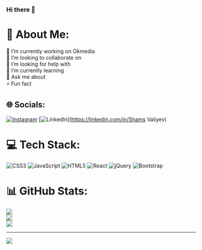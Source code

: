 ### Hi there 👋
# 💫 About Me:
🔭 I’m currently working on Okmedia<br>👯 I’m looking to collaborate on<br>🤝 I’m looking for help with<br>🌱 I’m currently learning<br>💬 Ask me about<br>⚡ Fun fact


## 🌐 Socials:
[![Instagram](https://img.shields.io/badge/Instagram-%23E4405F.svg?logo=Instagram&logoColor=white)](https://instagram.com/shamsvl) [![LinkedIn](https://img.shields.io/badge/LinkedIn-%230077B5.svg?logo=linkedin&logoColor=white)](https://linkedin.com/in/Shams Valiyev) 

# 💻 Tech Stack:
![CSS3](https://img.shields.io/badge/css3-%231572B6.svg?style=for-the-badge&logo=css3&logoColor=white) ![JavaScript](https://img.shields.io/badge/javascript-%23323330.svg?style=for-the-badge&logo=javascript&logoColor=%23F7DF1E) ![HTML5](https://img.shields.io/badge/html5-%23E34F26.svg?style=for-the-badge&logo=html5&logoColor=white) ![React](https://img.shields.io/badge/react-%2320232a.svg?style=for-the-badge&logo=react&logoColor=%2361DAFB) ![jQuery](https://img.shields.io/badge/jquery-%230769AD.svg?style=for-the-badge&logo=jquery&logoColor=white) ![Bootstrap](https://img.shields.io/badge/bootstrap-%23563D7C.svg?style=for-the-badge&logo=bootstrap&logoColor=white)
# 📊 GitHub Stats:
![](https://github-readme-stats.vercel.app/api?username=ShamsVali&theme=radical&hide_border=false&include_all_commits=false&count_private=false)<br/>
![](https://github-readme-streak-stats.herokuapp.com/?user=ShamsVali&theme=radical&hide_border=false)<br/>
![](https://github-readme-stats.vercel.app/api/top-langs/?username=ShamsVali&theme=radical&hide_border=false&include_all_commits=false&count_private=false&layout=compact)

---
[![](https://visitcount.itsvg.in/api?id=ShamsVali&icon=0&color=0)](https://visitcount.itsvg.in)

<!-- Proudly created with GPRM ( https://gprm.itsvg.in ) -->

